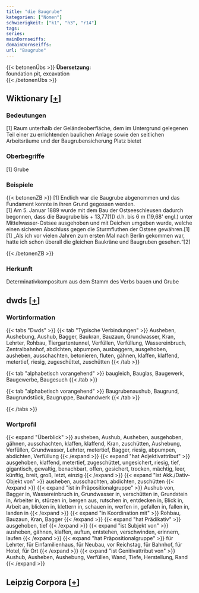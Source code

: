 ```yaml
---
title: "die Baugrube"
kategorien: ["Nomen"]
schwierigkeit: ["k1", "h3", "r14"]
tags:
series:
mainDornseiffs:
domainDornseiffs:
url: "Baugrube"
---
```


{{< betonenÜbs >}}
**Übersetzung:**  
foundation pit, excavation  
{{< /betonenÜbs >}}

## Wiktionary [[+](https://de.wiktionary.org/wiki/Baugrube)]

### Bedeutungen
[1] Raum unterhalb der Geländeoberfläche, dem im Untergrund gelegenen Teil einer zu errichtenden baulichen Anlage sowie den seitlichen Arbeitsräume und der Baugrubensicherung Platz bietet  

### Oberbegriffe
[1] Grube  

### Beispiele
{{< betonenZB >}}
[1] Endlich war die Baugrube abgenommen und das Fundament konnte in ihren Grund gegossen werden.  
[1] Am 5. Januar 1889 wurde mit dem Bau der Ostseeschleusen dadurch begonnen, dass die Baugrube bis + 13,77[1]) d.h. bis 6 m (19,68' engl.) unter Mittelwasser-Ostsee ausgehoben und mit Deichen umgeben wurde, welche einen sicheren Abschluss gegen die Sturmfluthen der Ostsee gewähren.[1]  
[1] „Als ich vor vielen Jahren zum ersten Mal nach Berlin gekommen war, hatte ich schon überall die gleichen Baukräne und Baugruben gesehen.“[2]  

{{< /betonenZB >}}
### Herkunft
Determinativkompositum aus dem Stamm des Verbs bauen und Grube  



## dwds [[+](https://www.dwds.de/wb/Baugrube)]

### Wortinformation
{{< tabs "Dwds" >}}
{{< tab "Typische Verbindungen" >}}
Ausheben, Aushebung, Aushub, Bagger, Baukran, Bauzaun, Grundwasser, Kran, Lehrter, Rohbau, Tiergartentunnel, Verfüllen, Verfüllung, Wassereinbruch, Zentralbahnhof, abdichten, abpumpen, ausbaggern, ausgehoben, ausheben, ausschachten, betonieren, fluten, gähnen, klaffen, klaffend, metertief, riesig, zugeschüttet, zuschütten
{{< /tab >}}

{{< tab "alphabetisch vorangehend" >}}
baugleich, Bauglas, Baugewerk, Baugewerbe, Baugesuch
{{< /tab >}}

{{< tab "alphabetisch vorangehend" >}}
Baugrubenaushub, Baugrund, Baugrundstück, Baugruppe, Bauhandwerk
{{< /tab >}}

{{< /tabs >}}

### Wortprofil
{{< expand "Überblick" >}} ausheben, Aushub, Ausheben, ausgehoben, gähnen, ausschachten, klaffen, klaffend, Kran, zuschütten, Aushebung, Verfüllen, Grundwasser, Lehrter, metertief, Bagger, riesig, abpumpen, abdichten, Verfüllung {{< /expand >}}
{{< expand "hat Adjektivattribut" >}} ausgehoben, klaffend, metertief, zugeschüttet, ungesichert, riesig, tief, gigantisch, gewaltig, benachbart, offen, gesichert, trocken, mächtig, leer, künftig, breit, groß, letzt, einzig {{< /expand >}}
{{< expand "ist Akk./Dativ-Objekt von" >}} ausheben, ausschachten, abdichten, zuschütten {{< /expand >}}
{{< expand "ist in Präpositionalgruppe" >}} Aushub von, Bagger in, Wassereinbruch in, Grundwasser in, verschütten in, Grundstein in, Arbeiter in, stürzen in, bergen aus, rutschen in, entdecken in, Blick in, Arbeit an, blicken in, klettern in, schauen in, werfen in, gefallen in, fallen in, landen in {{< /expand >}}
{{< expand "in Koordination mit" >}} Rohbau, Bauzaun, Kran, Bagger {{< /expand >}}
{{< expand "hat Prädikativ" >}} ausgehoben, tief {{< /expand >}}
{{< expand "ist Subjekt von" >}} ausheben, gähnen, klaffen, auftun, entstehen, verschwinden, erinnern, laufen {{< /expand >}}
{{< expand "hat Präpositionalgruppe" >}} für Lehrter, für Einfamilienhaus, für Neubau, vor Reichstag, für Bahnhof, für Hotel, für Ort {{< /expand >}}
{{< expand "ist Genitivattribut von" >}} Aushub, Ausheben, Aushebung, Verfüllen, Wand, Tiefe, Herstellung, Rand {{< /expand >}}

## Leipzig Corpora [[+](https://corpora.uni-leipzig.de/en/res?word=Baugrube&corpusId=deu_newscrawl-public_2018)]

